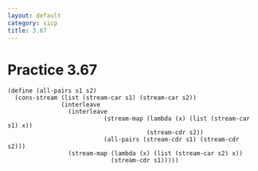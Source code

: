 ```yaml
---
layout: default
category: sicp
title: 3.67
---
```


# Practice 3.67

    (define (all-pairs s1 s2)
      (cons-stream (list (stream-car s1) (stream-car s2))
                   (interleave
                     (interleave
                               (stream-map (lambda (x) (list (stream-car s1) x))
                                           (stream-cdr s2))
                               (all-pairs (stream-cdr s1) (stream-cdr s2)))
                     (stream-map (lambda (x) (list (stream-car s2) x))
                                 (stream-cdr s1)))))
